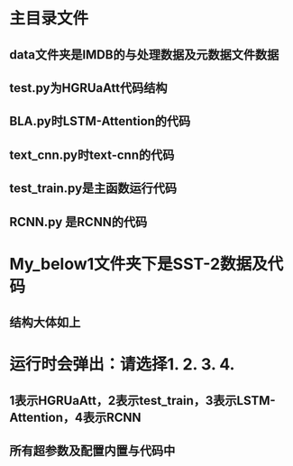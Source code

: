 # 主目录文件
## data文件夹是IMDB的与处理数据及元数据文件数据
## test.py为HGRUaAtt代码结构
## BLA.py时LSTM-Attention的代码
## text_cnn.py时text-cnn的代码
## test_train.py是主函数运行代码
## RCNN.py 是RCNN的代码
# My_below1文件夹下是SST-2数据及代码
## 结构大体如上
# 运行时会弹出：请选择1. 2. 3. 4.
## 1表示HGRUaAtt，2表示test_train，3表示LSTM-Attention，4表示RCNN
## 所有超参数及配置内置与代码中
